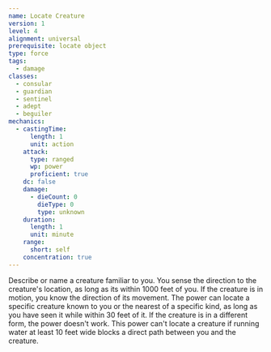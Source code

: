 ```yaml
---
name: Locate Creature
version: 1
level: 4
alignment: universal
prerequisite: locate object
type: force
tags:
  - damage
classes:
  - consular
  - guardian
  - sentinel
  - adept
  - beguiler
mechanics:
  - castingTime:
      length: 1
      unit: action
    attack:
      type: ranged
      wp: power
      proficient: true
    dc: false
    damage:
      - dieCount: 0
        dieType: 0
        type: unknown
    duration:
      length: 1
      unit: minute
    range:
      short: self
    concentration: true
---
```

Describe or name a creature familiar to you. You sense the direction to the creature's location, as long as its within 1000 feet of you. If the creature is in motion, you know the direction of its movement. The power can locate a specific creature known to you or the nearest of a specific kind, as long as you have seen it while within 30 feet of it. If the creature is in a different form, the power doesn't work. This power can't locate a creature if running water at least 10 feet wide blocks a direct path between you and the creature.
    
